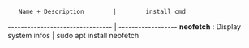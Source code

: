        Name + Description        |        install cmd
-------------------------------- | ------------------
**neofetch** : Display system infos | sudo apt install neofetch
